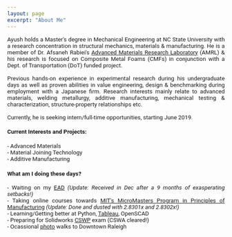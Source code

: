 ```yaml
---
layout: page
excerpt: "About Me"
---
```

<!---(font-family: "San Francisco", "Roboto", "Segoe UI";)--> 



<div style="text-align: justify"> 
<span style="font-family:San Francisco, Roboto, Segoe UI; font-size:10pt;">
  
Ayush holds a Master's degree in Mechanical Engineering at NC State University with a research concentration in structural mechanics, materials & manufacturing. He is a member of Dr. Afsaneh Rabiei's <a href="https://people.engr.ncsu.edu/arabiei/">Advanced Materials Research Laboratory</a> (AMRL) & his research is focused on Composite Metal Foams (CMFs) in conjunction with a Dept. of Transportation (DoT) funded project.<br />
<br />
Previous hands-on experience in experimental research during his undergraduate days as well as proven abilities in value engineering, design & benchmarking during employment with a Japanese firm. Research interests mainly relate to advanced materials, welding metallurgy, additive manufacturing, mechanical testing & characterization, structure-property relationships etc. 
<br />
<br />
Currently, he is seeking intern/full-time opportunities, starting June 2019.

<h4>Current Interests and Projects:</h4> 
- Advanced Materials<br />
- Material Joining Technology<br />
- Additive Manufacturing

<h4>What am I doing these days?  </h4>
- Waiting on my <a href="https://www.uscis.gov/greencard/employment-authorization-document">EAD</a> <i>(Update: Received in Dec after a 9 months of exasperating setbacks!)</i><br />
- Taking online courses towards <a href="https://micromasters.mit.edu/pom/">MIT's MicroMasters Program in 
Principles of Manufacturing</a> <i>(Update: Done and dusted with 2.8301x  and 2.8302x!)</i><br />
- Learning/Getting better at Python, <a href="https://public.tableau.com/profile/ayush7404#!/">Tableau</a>, OpenSCAD <br />
- Preparing for Solidworks <a href="https://www.solidworks.com/sw/support/797_ENU_HTML.htm">CSWP</a> exam (CSWA cleared!)<br />
- Ocassional <a href="https://www.instagram.com/in_n_arnd_state/">photo</a> walks to Downtown Raleigh<br />



<br/>
</span> 
